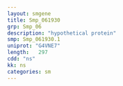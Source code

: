 ```yaml
---
layout: smgene
title: Smp_061930
grp: Smp_06
description: "hypothetical protein"
smp: Smp_061930.1
uniprot: "G4VNE7"
length:   297
cdd: "ns"
kk: ns
categories: sm
---
```

